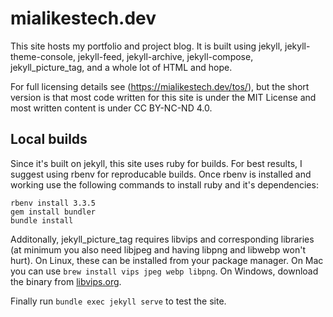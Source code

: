 # mialikestech.dev
This site hosts my portfolio and project blog. It is built using jekyll, jekyll-theme-console, jekyll-feed, jekyll-archive, jekyll-compose, jekyll_picture_tag, and a whole lot of HTML and hope.

For full licensing details see (https://mialikestech.dev/tos/), but the short version is that most code written for this site is under the MIT License and most written content is under CC BY-NC-ND 4.0.


## Local builds
Since it's built on jekyll, this site uses ruby for builds. For best results, I suggest using rbenv for reproducable builds. Once rbenv is installed and working use the following commands to install ruby and it's dependencies:

```
rbenv install 3.3.5
gem install bundler
bundle install
```

Additonally, jekyll_picture_tag requires libvips and corresponding libraries (at minimum you also need libjpeg and having libpng and libwebp won't hurt). On Linux, these can be installed from your package manager. On Mac you can use `brew install vips jpeg webp libpng`. On Windows, download the binary from [libvips.org](https://www.libvips.org/install.html).

Finally run `bundle exec jekyll serve` to test the site.